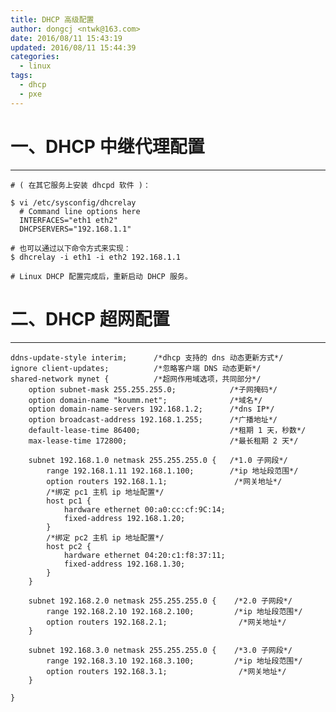 ```yaml
---
title: DHCP 高级配置
author: dongcj <ntwk@163.com>
date: 2016/08/11 15:43:19
updated: 2016/08/11 15:44:39
categories:
  - linux
tags:
  - dhcp
  - pxe
---
```


# 一、DHCP 中继代理配置
---
    # ( 在其它服务上安装 dhcpd 软件 )：

    $ vi /etc/sysconfig/dhcrelay
      # Command line options here
      INTERFACES="eth1 eth2"
      DHCPSERVERS="192.168.1.1"

    # 也可以通过以下命令方式来实现：
    $ dhcrelay -i eth1 -i eth2 192.168.1.1

    # Linux DHCP 配置完成后，重新启动 DHCP 服务。



# 二、DHCP 超网配置
---

    ddns-update-style interim;      /*dhcp 支持的 dns 动态更新方式*/
    ignore client-updates;          /*忽略客户端 DNS 动态更新*/
    shared-network mynet {          /*超网作用域选项，共同部分*/
        option subnet-mask 255.255.255.0;            /*子网掩码*/
        option domain-name "koumm.net";              /*域名*/
        option domain-name-servers 192.168.1.2;      /*dns IP*/
        option broadcast-address 192.168.1.255;      /*广播地址*/
        default-lease-time 86400;                    /*租期 1 天，秒数*/
        max-lease-time 172800;                       /*最长租期 2 天*/

        subnet 192.168.1.0 netmask 255.255.255.0 {   /*1.0 子网段*/
            range 192.168.1.11 192.168.1.100;        /*ip 地址段范围*/
            option routers 192.168.1.1;               /*网关地址*/
            /*绑定 pc1 主机 ip 地址配置*/
            host pc1 {
                hardware ethernet 00:a0:cc:cf:9C:14;
                fixed-address 192.168.1.20;
            }
            /*绑定 pc2 主机 ip 地址配置*/
            host pc2 {
                hardware ethernet 04:20:c1:f8:37:11;
                fixed-address 192.168.1.30;
            }
        }

        subnet 192.168.2.0 netmask 255.255.255.0 {    /*2.0 子网段*/
            range 192.168.2.10 192.168.2.100;         /*ip 地址段范围*/
            option routers 192.168.2.1;                /*网关地址*/
        }

        subnet 192.168.3.0 netmask 255.255.255.0 {    /*3.0 子网段*/
            range 192.168.3.10 192.168.3.100;         /*ip 地址段范围*/
            option routers 192.168.3.1;                /*网关地址*/
        }

    }